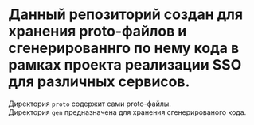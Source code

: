 # Данный репозиторий создан для хранения proto-файлов и сгенерированнго по нему кода в рамках проекта реализации SSO для различных сервисов.

Директория `proto` содержит сами proto-файлы.  
Директория `gen` предназначена для хранения сгенерированого кода.  

